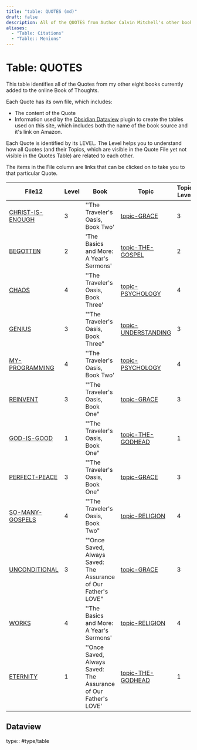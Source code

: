 ```yaml
---
title: "table: QUOTES (md)"
draft: false
description: All of the QUOTES from Author Calvin Mitchell's other books.
aliases:
  - "Table: Citations"
  - "Table:: Menions"
---
```

# Table: QUOTES
This table identifies all of the Quotes from my other eight books currently added to the online Book of Thoughts.

Each Quote has its own file, which includes:
- The content of the Quote
- Information used by the [Obsidian Dataview](https://blacksmithgu.github.io/obsidian-dataview/) plugin to create the tables used on this site, which includes both the name of the book source and it's link on Amazon.

Each Quote is identified by its LEVEL. The Level helps you to understand how all Quotes (and their Topics, which are visible in the Quote File yet not visible in the Quotes Table) are related to each other.

The items in the File column are links that can be clicked on to take you to that particular Quote.

|File12|Level|Book|Topic|Topic Level|
|---|---|---|---|---|
|[CHRIST-IS-ENOUGH](/QUOTES/CHRIST-IS-ENOUGH.md)|3|''The Traveler's Oasis, Book Two'|[topic-GRACE](/TOPICS/topic-GRACE.md)|3|
|[BEGOTTEN](/QUOTES/BEGOTTEN.md)|2|'The Basics and More: A Year's Sermons'|[topic-THE-GOSPEL](/TOPICS/topic-THE-GOSPEL.md)|2|
|[CHAOS](/QUOTES/CHAOS.md)|4|''The Traveler's Oasis, Book Three'|[topic-PSYCHOLOGY](/TOPICS/topic-PSYCHOLOGY.md)|4|
|[GENIUS](/QUOTES/GENIUS.md)|3|'"The Traveler's Oasis, Book Three"|[topic-UNDERSTANDING](/TOPICS/topic-UNDERSTANDING.md)|3|
|[MY-PROGRAMMING](/QUOTES/MY-PROGRAMMING.md)|4|''The Traveler's Oasis, Book Two'|[topic-PSYCHOLOGY](/TOPICS/topic-PSYCHOLOGY.md)|4|
|[REINVENT](/QUOTES/REINVENT.md)|3|'"The Traveler's Oasis, Book One"|[topic-GRACE](/TOPICS/topic-GRACE.md)|3|
|[GOD-IS-GOOD](/QUOTES/GOD-IS-GOOD.md)|1|'"The Traveler's Oasis, Book One"|[topic-THE-GODHEAD](/TOPICS/topic-THE-GODHEAD.md)|1|
|[PERFECT-PEACE](/QUOTES/PERFECT-PEACE.md)|3|'"The Traveler's Oasis, Book One"|[topic-GRACE](/TOPICS/topic-GRACE.md)|3|
|[SO-MANY-GOSPELS](/QUOTES/SO-MANY-GOSPELS.md)|4|'"The Traveler's Oasis, Book Two"|[topic-RELIGION](/TOPICS/topic-RELIGION.md)|4|
|[UNCONDITIONAL](/QUOTES/UNCONDITIONAL.md)|3|'"Once Saved, Always Saved: The Assurance of Our Father's LOVE"|[topic-GRACE](/TOPICS/topic-GRACE.md)|3|
|[WORKS](/QUOTES/WORKS.md)|4|''The Basics and More: A Year's Sermons'|[topic-RELIGION](/TOPICS/topic-RELIGION.md)|4|
|[ETERNITY](/QUOTES/ETERNITY.md)|1|''Once Saved, Always Saved: The Assurance of Our Father's LOVE'|[topic-THE-GODHEAD](/TOPICS/topic-THE-GODHEAD.md)|1|

## Dataview
type:: #type/table

